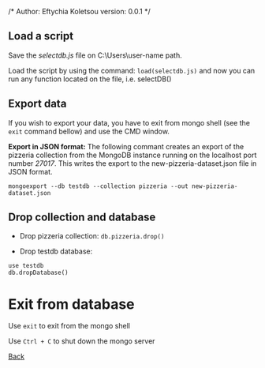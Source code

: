 /* 
	Author: Eftychia Koletsou
	version: 0.0.1
*/

## Load a script

Save the *selectdb.js* file on C:\Users\user-name path. 

Load the script by using the command: `load(selectdb.js)` and now you can run any function located on the file, i.e. selectDB()


## Export data

If you wish to export your data, you have to exit from mongo shell (see the `exit` command bellow) and use the CMD window.

**Export in JSON format:** The following commant creates an export of the pizzeria collection from the MongoDB instance running on the localhost port number *27017*. This writes the export to the new-pizzeria-dataset.json file in JSON format.

`mongoexport --db testdb --collection pizzeria --out new-pizzeria-dataset.json`


## Drop collection and database

- Drop pizzeria collection: `db.pizzeria.drop()`

- Drop testdb database: 

```
use testdb
db.dropDatabase()
```

# Exit from database

Use `exit` to exit from the mongo shell

Use `Ctrl + C` to shut down the mongo server


[Back](https://github.com/skananitos/mongodb-tutorial)
